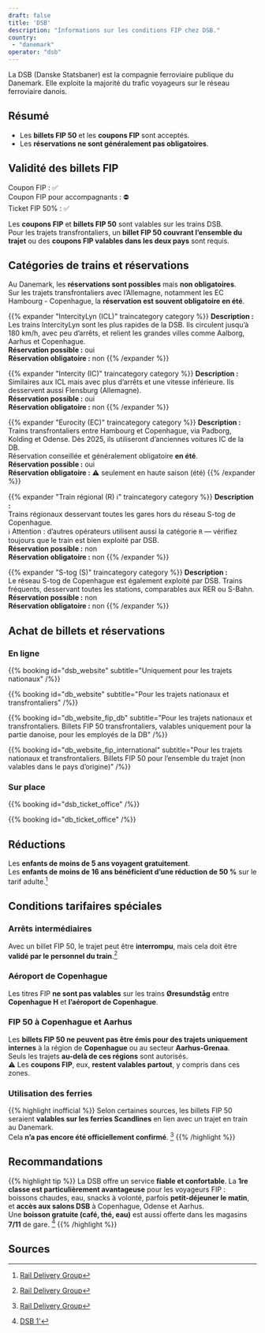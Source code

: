 ```yaml
---
draft: false
title: 'DSB'
description: "Informations sur les conditions FIP chez DSB."
country:
 - "danemark"
operator: "dsb"
---
```


La DSB (Danske Statsbaner) est la compagnie ferroviaire publique du Danemark. Elle exploite la majorité du trafic voyageurs sur le réseau ferroviaire danois.

## Résumé
- Les **billets FIP 50** et les **coupons FIP** sont acceptés.
- Les **réservations ne sont généralement pas obligatoires**.

## Validité des billets FIP
Coupon FIP : ✅  
Coupon FIP pour accompagnants : ⛔  
Ticket FIP 50% : ✅

Les **coupons FIP** et **billets FIP 50** sont valables sur les trains DSB.  
Pour les trajets transfrontaliers, un **billet FIP 50 couvrant l’ensemble du trajet** ou des **coupons FIP valables dans les deux pays** sont requis.

## Catégories de trains et réservations

Au Danemark, les **réservations sont possibles** mais **non obligatoires**.  
Sur les trajets transfrontaliers avec l’Allemagne, notamment les EC Hambourg - Copenhague, la **réservation est souvent obligatoire en été**.

{{% expander "IntercityLyn (ICL)" traincategory category %}}
**Description :**  
Les trains IntercityLyn sont les plus rapides de la DSB. Ils circulent jusqu’à 180 km/h, avec peu d’arrêts, et relient les grandes villes comme Aalborg, Aarhus et Copenhague.  
**Réservation possible :** oui  
**Réservation obligatoire :** non
{{% /expander %}}

{{% expander "Intercity (IC)" traincategory category %}}
**Description :**  
Similaires aux ICL mais avec plus d’arrêts et une vitesse inférieure. Ils desservent aussi Flensburg (Allemagne).  
**Réservation possible :** oui  
**Réservation obligatoire :** non
{{% /expander %}}

{{% expander "Eurocity (EC)" traincategory category %}}
**Description :**  
Trains transfrontaliers entre Hambourg et Copenhague, via Padborg, Kolding et Odense. Dès 2025, ils utiliseront d’anciennes voitures IC de la DB.  
Réservation conseillée et généralement obligatoire **en été**.  
**Réservation possible :** oui  
**Réservation obligatoire :** ⚠️ seulement en haute saison (été)
{{% /expander %}}

{{% expander "Train régional (R) ℹ️" traincategory category %}}
**Description :**  
Trains régionaux desservant toutes les gares hors du réseau S-tog de Copenhague.  
ℹ️ Attention : d’autres opérateurs utilisent aussi la catégorie `R` — vérifiez toujours que le train est bien exploité par DSB.  
**Réservation possible :** non  
**Réservation obligatoire :** non
{{% /expander %}}

{{% expander "S-tog (S)" traincategory category %}}
**Description :**  
Le réseau S-tog de Copenhague est également exploité par DSB. Trains fréquents, desservant toutes les stations, comparables aux RER ou S-Bahn.  
**Réservation possible :** non  
**Réservation obligatoire :** non
{{% /expander %}}

## Achat de billets et réservations

### En ligne

{{% booking id="dsb_website"
    subtitle="Uniquement pour les trajets nationaux"
/%}}

{{% booking id="db_website"
    subtitle="Pour les trajets nationaux et transfrontaliers"
/%}}

{{% booking id="db_website_fip_db"
    subtitle="Pour les trajets nationaux et transfrontaliers. Billets FIP 50 transfrontaliers, valables uniquement pour la partie danoise, pour les employés de la DB"
/%}}

{{% booking id="db_website_fip_international"
    subtitle="Pour les trajets nationaux et transfrontaliers. Billets FIP 50 pour l’ensemble du trajet (non valables dans le pays d’origine)"
/%}}

### Sur place

{{% booking id="dsb_ticket_office" /%}}

{{% booking id="db_ticket_office" /%}}

## Réductions

Les **enfants de moins de 5 ans voyagent gratuitement**.  
Les **enfants de moins de 16 ans bénéficient d’une réduction de 50 %** sur le tarif adulte.[^1]

## Conditions tarifaires spéciales

### Arrêts intermédiaires

Avec un billet FIP 50, le trajet peut être **interrompu**, mais cela doit être **validé par le personnel du train**.[^1]

### Aéroport de Copenhague

Les titres FIP **ne sont pas valables** sur les trains **Øresundståg** entre **Copenhague H** et **l’aéroport de Copenhague**.

### FIP 50 à Copenhague et Aarhus

Les **billets FIP 50 ne peuvent pas être émis pour des trajets uniquement internes** à la région de **Copenhague** ou au secteur **Aarhus-Grenaa**.  
Seuls les trajets **au-delà de ces régions** sont autorisés.  
⚠️ Les **coupons FIP**, eux, **restent valables partout**, y compris dans ces zones.

### Utilisation des ferries

{{% highlight inofficial %}}
Selon certaines sources, les billets FIP 50 seraient **valables sur les ferries Scandlines** en lien avec un trajet en train au Danemark.  
Cela **n’a pas encore été officiellement confirmé**. [^1]
{{% /highlight %}}

## Recommandations

{{% highlight tip %}}
La DSB offre un service **fiable et confortable**. La **1re classe est particulièrement avantageuse** pour les voyageurs FIP :  
boissons chaudes, eau, snacks à volonté, parfois **petit-déjeuner le matin**, et **accès aux salons DSB** à Copenhague, Odense et Aarhus.  
Une **boisson gratuite (café, thé, eau)** est aussi offerte dans les magasins **7/11** de gare. [^2]
{{% /highlight %}}

## Sources

[^1]: [Rail Delivery Group](https://www.raildeliverygroup.com/rst/europe-and-fip.html#Tips)  
[^2]: [DSB 1'](https://www.dsb.dk/find-produkter-og-services/dsb-1-billetter/dsb-1-tillaeg/)
